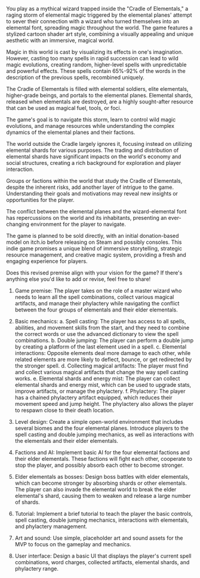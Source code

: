 You play as a mythical wizard trapped inside the "Cradle of Elementals," a raging storm of elemental magic triggered by the elemental planes' attempt to sever their connection with a wizard who turned themselves into an elemental font, spreading magic throughout the world. The game features a stylized cartoon shader art style, combining a visually appealing and unique aesthetic with an immersive, magical world.

Magic in this world is cast by visualizing its effects in one's imagination. However, casting too many spells in rapid succession can lead to wild magic evolutions, creating random, higher-level spells with unpredictable and powerful effects. These spells contain 65%-92% of the words in the description of the previous spells, recombined uniquely.

The Cradle of Elementals is filled with elemental soldiers, elite elementals, higher-grade beings, and portals to the elemental planes. Elemental shards, released when elementals are destroyed, are a highly sought-after resource that can be used as magical fuel, tools, or foci.

The game's goal is to navigate this storm, learn to control wild magic evolutions, and manage resources while understanding the complex dynamics of the elemental planes and their factions.

The world outside the Cradle largely ignores it, focusing instead on utilizing elemental shards for various purposes. The trading and distribution of elemental shards have significant impacts on the world's economy and social structures, creating a rich background for exploration and player interaction.

Groups or factions within the world that study the Cradle of Elementals, despite the inherent risks, add another layer of intrigue to the game. Understanding their goals and motivations may reveal new insights or opportunities for the player.

The conflict between the elemental planes and the wizard-elemental font has repercussions on the world and its inhabitants, presenting an ever-changing environment for the player to navigate.

The game is planned to be sold directly, with an initial donation-based model on itch.io before releasing on Steam and possibly consoles. This indie game promises a unique blend of immersive storytelling, strategic resource management, and creative magic system, providing a fresh and engaging experience for players.

Does this revised premise align with your vision for the game? If there's anything else you'd like to add or revise, feel free to share!

1.  Game premise: The player takes on the role of a master wizard who needs to learn all the spell combinations, collect various magical artifacts, and manage their phylactery while navigating the conflict between the four groups of elementals and their elder elementals.
    
2.  Basic mechanics: a. Spell casting: The player has access to all spells, abilities, and movement skills from the start, and they need to combine the correct words or use the advanced dictionary to view the spell combinations. b. Double jumping: The player can perform a double jump by creating a platform of the last element used in a spell. c. Elemental interactions: Opposite elements deal more damage to each other, while related elements are more likely to deflect, bounce, or get redirected by the stronger spell. d. Collecting magical artifacts: The player must find and collect various magical artifacts that change the way spell casting works. e. Elemental shards and energy mist: The player can collect elemental shards and energy mist, which can be used to upgrade stats, improve artifacts, or manage the phylactery. f. Phylactery: The player has a chained phylactery artifact equipped, which reduces their movement speed and jump height. The phylactery also allows the player to respawn close to their death location.
    
3.  Level design: Create a simple open-world environment that includes several biomes and the four elemental planes. Introduce players to the spell casting and double jumping mechanics, as well as interactions with the elementals and their elder elementals.
    
4.  Factions and AI: Implement basic AI for the four elemental factions and their elder elementals. These factions will fight each other, cooperate to stop the player, and possibly absorb each other to become stronger.
    
5.  Elder elementals as bosses: Design boss battles with elder elementals, which can become stronger by absorbing shards or other elementals. The player can also invade the elemental world to break the elder elemental's shard, causing them to weaken and release a large number of shards.
    
6.  Tutorial: Implement a brief tutorial to teach the player the basic controls, spell casting, double jumping mechanics, interactions with elementals, and phylactery management.
    
7.  Art and sound: Use simple, placeholder art and sound assets for the MVP to focus on the gameplay and mechanics.
    
8.  User interface: Design a basic UI that displays the player's current spell combinations, word charges, collected artifacts, elemental shards, and phylactery range.